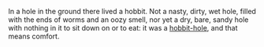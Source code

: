 In a hole in the ground there lived a hobbit. Not a nasty, dirty, wet hole, filled with the ends
of worms and an oozy smell, nor yet a dry, bare, sandy hole with nothing in it to sit down on or to
eat: it was a [hobbit-hole][], and that means comfort.

[hobbit-hole]: <https://en.wikipedia.org/wiki/Hobbit#Lifestyle> "Hobbit lifestyles"